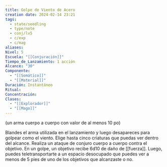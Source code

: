 ```yaml
---
title: Golpe de Viento de Acero
creation date: 2024-02-14 23:21
tags:
  - state/seedling
  - type/note
  - conj/lv5
  - c/exp
  - c/mag
aliases: 
Nivel: 5
Escuela: "[[Conjuración]]"
Tiempo_de_Lanzamiento: 1 acción
Alcance: "30"
Componente:
  - "[[Somático]]"
  - "[[Material]]"
Duración: Instantáneo
Ritual: 
Concentración: 
Clases:
  - "[[Explorador]]"
  - "[[Mago]]"
---
```

(un arma cuerpo a cuerpo con valor de al menos 10 po)

Blandes el arma utilizada en el lanzamiento y luego desapareces para golpear como el viento. Elige hasta cinco criaturas que puedas ver dentro del alcance. Realiza un ataque de conjuro cuerpo a cuerpo contra el objetivo. En un golpe, un objetivo recibe 6d10 de daño de [[fuerza]].
Luego, puedes teletransportarte a un espacio desocupado que puedes ver a menos de 5 pies de uno de los objetivos que alcanzaste o no.